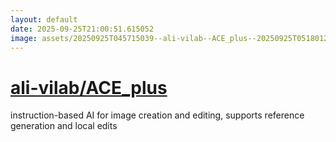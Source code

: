 ```yaml
---
layout: default
date: 2025-09-25T21:00:51.615052
image: assets/20250925T045715039--ali-vilab--ACE_plus--20250925T051801206--cropped.png
---
```


# [ali-vilab/ACE_plus](https://github.com/ali-vilab/ACE_plus)

instruction-based AI for image creation and editing, supports reference generation and local edits
